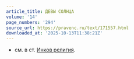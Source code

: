 ```yaml
---
article_title: ДЕВЫ СОЛНЦА
volume: '14'
page_numbers: '294'
source_url: https://pravenc.ru/text/171557.html
downloaded_at: '2025-10-13T11:38:21Z'
---
```


- см. в ст. [Инков религия](<https://pravenc.ru/text/Инков религия.html>).
